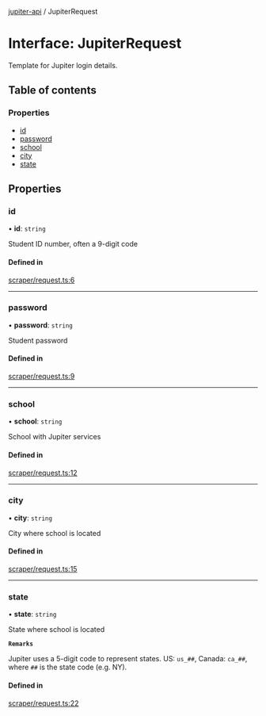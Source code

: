 [jupiter-api](../README.md) / JupiterRequest

# Interface: JupiterRequest

Template for Jupiter login details.

## Table of contents

### Properties

- [id](JupiterRequest.md#id)
- [password](JupiterRequest.md#password)
- [school](JupiterRequest.md#school)
- [city](JupiterRequest.md#city)
- [state](JupiterRequest.md#state)

## Properties

### id

• **id**: `string`

Student ID number, often a 9-digit code

#### Defined in

[scraper/request.ts:6](https://github.com/Wolfiej-k/jupiter-api/blob/21e8fcb/lib/scraper/request.ts#L6)

___

### password

• **password**: `string`

Student password

#### Defined in

[scraper/request.ts:9](https://github.com/Wolfiej-k/jupiter-api/blob/21e8fcb/lib/scraper/request.ts#L9)

___

### school

• **school**: `string`

School with Jupiter services

#### Defined in

[scraper/request.ts:12](https://github.com/Wolfiej-k/jupiter-api/blob/21e8fcb/lib/scraper/request.ts#L12)

___

### city

• **city**: `string`

City where school is located

#### Defined in

[scraper/request.ts:15](https://github.com/Wolfiej-k/jupiter-api/blob/21e8fcb/lib/scraper/request.ts#L15)

___

### state

• **state**: `string`

State where school is located

**`Remarks`**

Jupiter uses a 5-digit code to represent states. US: `us_##`\, Canada: `ca_##`\, where `##` is the state code (e.g. NY).

#### Defined in

[scraper/request.ts:22](https://github.com/Wolfiej-k/jupiter-api/blob/21e8fcb/lib/scraper/request.ts#L22)
